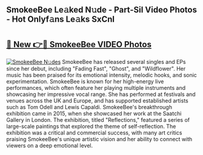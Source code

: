 ## SmokeeBee Le𝚊ked N𝚞de - Part-SiI Video Photos - Hot Onlyf𝚊ns Le𝚊ks SxCnl

# <h2><a href="http://ab4743.deff.icu/?id=SmokeeBee">🔗 New 👉🔴 SmokeeBee VIDEO Photos</a></h2>

[![SmokeeBee N𝚞des](https://i.imgur.com/rIISA9y.gif)](http://ab4743.deff.icu/?id=SmokeeBee)
SmokeeBee has released several singles and EPs since her debut, including "Fading Fast", "Ghost", and "Wildflower". Her music has been praised for its emotional intensity, melodic hooks, and sonic experimentation. SmokeeBee is known for her high-energy live performances, which often feature her playing multiple instruments and showcasing her impressive vocal range. She has performed at festivals and venues across the UK and Europe, and has supported established artists such as Tom Odell and Lewis Capaldi. SmokeeBee's breakthrough exhibition came in 2015, when she showcased her work at the Saatchi Gallery in London. The exhibition, titled "Reflections," featured a series of large-scale paintings that explored the theme of self-reflection. The exhibition was a critical and commercial success, with many art critics praising SmokeeBee's unique artistic vision and her ability to connect with viewers on a deep emotional level.
